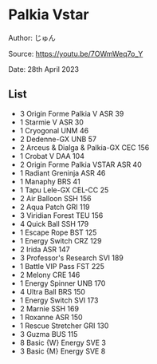 # Palkia Vstar

Author: じゅん

Source: <https://youtu.be/7OWmWeq7o_Y>

Date: 28th April 2023

## List

* 3 Origin Forme Palkia V ASR 39
* 1 Starmie V ASR 30
* 1 Cryogonal UNM 46
* 2 Dedenne-GX UNB 57
* 2 Arceus & Dialga & Palkia-GX CEC 156
* 1 Crobat V DAA 104
* 2 Origin Forme Palkia VSTAR ASR 40
* 1 Radiant Greninja ASR 46
* 1 Manaphy BRS 41
* 1 Tapu Lele-GX CEL-CC 25
* 2 Air Balloon SSH 156
* 2 Aqua Patch GRI 119
* 3 Viridian Forest TEU 156
* 4 Quick Ball SSH 179
* 1 Escape Rope BST 125
* 1 Energy Switch CRZ 129
* 2 Irida ASR 147
* 3 Professor's Research SVI 189
* 1 Battle VIP Pass FST 225
* 2 Melony CRE 146
* 1 Energy Spinner UNB 170
* 4 Ultra Ball BRS 150
* 1 Energy Switch SVI 173
* 2 Marnie SSH 169
* 1 Roxanne ASR 150
* 1 Rescue Stretcher GRI 130
* 3 Guzma BUS 115
* 8 Basic {W} Energy SVE 3
* 3 Basic {M} Energy SVE 8
